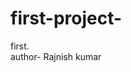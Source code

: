 # first-project-
first.                                                                                                    <br>
author- Rajnish kumar
